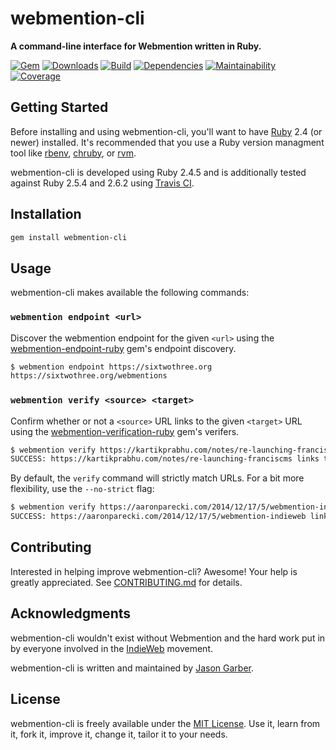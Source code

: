 # webmention-cli

**A command-line interface for Webmention written in Ruby.**

[![Gem](https://img.shields.io/gem/v/webmention-cli.svg?style=for-the-badge)](https://rubygems.org/gems/webmention-cli)
[![Downloads](https://img.shields.io/gem/dt/webmention-cli.svg?style=for-the-badge)](https://rubygems.org/gems/webmention-cli)
[![Build](https://img.shields.io/travis/com/jgarber623/webmention-cli/master.svg?style=for-the-badge)](https://travis-ci.com/jgarber623/webmention-cli)
[![Dependencies](https://img.shields.io/depfu/jgarber623/webmention-cli.svg?style=for-the-badge)](https://depfu.com/github/jgarber623/webmention-cli)
[![Maintainability](https://img.shields.io/codeclimate/maintainability/jgarber623/webmention-cli.svg?style=for-the-badge)](https://codeclimate.com/github/jgarber623/webmention-cli)
[![Coverage](https://img.shields.io/codeclimate/c/jgarber623/webmention-cli.svg?style=for-the-badge)](https://codeclimate.com/github/jgarber623/webmention-cli/code)

## Getting Started

Before installing and using webmention-cli, you'll want to have [Ruby](https://www.ruby-lang.org) 2.4 (or newer) installed. It's recommended that you use a Ruby version managment tool like [rbenv](https://github.com/rbenv/rbenv), [chruby](https://github.com/postmodern/chruby), or [rvm](https://github.com/rvm/rvm).

webmention-cli is developed using Ruby 2.4.5 and is additionally tested against Ruby 2.5.4 and 2.6.2 using [Travis CI](https://travis-ci.com/jgarber623/webmention-cli).

## Installation

```sh
gem install webmention-cli
```

## Usage

webmention-cli makes available the following commands:

### `webmention endpoint <url>`

Discover the webmention endpoint for the given `<url>` using the [webmention-endpoint-ruby](https://github.com/jgarber623/webmention-endpoint-ruby) gem's endpoint discovery.

```sh
$ webmention endpoint https://sixtwothree.org
https://sixtwothree.org/webmentions
```

### `webmention verify <source> <target>`

Confirm whether or not a `<source>` URL links to the given `<target>` URL using the [webmention-verification-ruby](https://github.com/jgarber623/webmention-verification-ruby) gem's verifers.

```sh
$ webmention verify https://kartikprabhu.com/notes/re-launching-franciscms https://sixtwothree.org/posts/launching-franciscms-onto-the-indieweb
SUCCESS: https://kartikprabhu.com/notes/re-launching-franciscms links to https://sixtwothree.org/posts/launching-franciscms-onto-the-indieweb
```

By default, the `verify` command will strictly match URLs. For a bit more flexibility, use the `--no-strict` flag:

```sh
$ webmention verify https://aaronparecki.com/2014/12/17/5/webmention-indieweb https://sixtwothree.org/posts/open-sourcing-my-webmention-service --no-strict
SUCCESS: https://aaronparecki.com/2014/12/17/5/webmention-indieweb links to https://sixtwothree.org/posts/open-sourcing-my-webmention-service
```

## Contributing

Interested in helping improve webmention-cli? Awesome! Your help is greatly appreciated. See [CONTRIBUTING.md](https://github.com/jgarber623/webmention-cli/blob/master/CONTRIBUTING.md) for details.

## Acknowledgments

webmention-cli wouldn't exist without Webmention and the hard work put in by everyone involved in the [IndieWeb](https://indieweb.org) movement.

webmention-cli is written and maintained by [Jason Garber](https://sixtwothree.org).

## License

webmention-cli is freely available under the [MIT License](https://opensource.org/licenses/MIT). Use it, learn from it, fork it, improve it, change it, tailor it to your needs.
